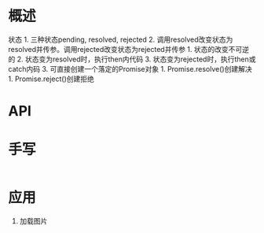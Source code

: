 # 概述
状态
	1. 三种状态pending, resolved, rejected
	2. 调用resolved改变状态为resolved并传参。调用rejected改变状态为rejected并传参 
		1. 状态的改变不可逆的
		2. 状态变为resolved时，执行then内代码
		3. 状态变为rejected时，执行then或catch内码
	3. 可直接创建一个落定的Promise对象
		1. Promise.resolve()创建解决
		1. Promise.reject()创建拒绝 
# API

# 手写
```js
```
# 应用
1. 加载图片